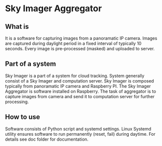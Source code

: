 # Sky Imager Aggregator

## What is
It is a software for capturing images from a panoramatic IP camera. Images are captured during daylight period in a fixed interval of typically 10 seconds. Every image is pre-processed (masked) and uploaded to server.

## Part of a system
Sky Imager is a part of a system for cloud tracking. System generally consist of a Sky Imager and computation server. Sky Imager is composed typically from panoramatic IP camera and Raspberry PI. The Sky Imager Aggregator is software installed on Raspberry. The task of aggregator is to capture images from camera and send it to computation server for further processing.

## How to use
Software consists of Python script and systemd settings. Linux Systemd utility ensures software to run permanently (reset, fail) during daytime. For details see doc folder for documentation. 